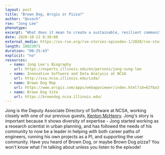 ```yaml
---
layout: post
title: "Brown Dog, Arcgis or Pizza?"
author: "@vsoch"
rse: "Jong Lee"
phenotype: 
excerpt: "What does it mean to create a sustainable, resilient community?"
date: 2020-10-22 8:30:00
external_media: https://us-rse.org/rse-stories-episodes-1/2020/rse-stories-jong-lee-episode-39.mp3
length: 10823071
duration: "00:25:43"
explicit: "no"
resources:
  - name: Jong Lee's Biography
    url: https://experts.illinois.edu/en/persons/jong-sung-lee
  - name: Innovative Software and Data Analysis at NCSA
    url: http://ssa.ncsa.illinois.edu/isda/
  - name: Brown Dog Map
    url: https://www.arcgis.com/apps/webappviewer/index.html?id=61fba3fd419045e48aa6ba759838387c
  - name: Brown Dog Site
    url: https://browndog.ncsa.illinois.edu/
--- 
```


Jong is the Deputy Associate Directory of Software at NCSA, working closely with
one of our previous guests, [Kenton McHenry](https://us-rse.org/rse-stories/2020/kenton-mchenry/).
Jong's story is important because it shows diversity of expertise - Jong started
working as a research scientist in urban planning, and has followed the needs of
his community to now be a leader in helping with both career paths of engineers,
running his own projects as a PI, and supporting the user community. Have you heard
of Brown Dog, or maybe Brown Dog pizza? You won't know what I'm talking about unless
you listen to the episode!

